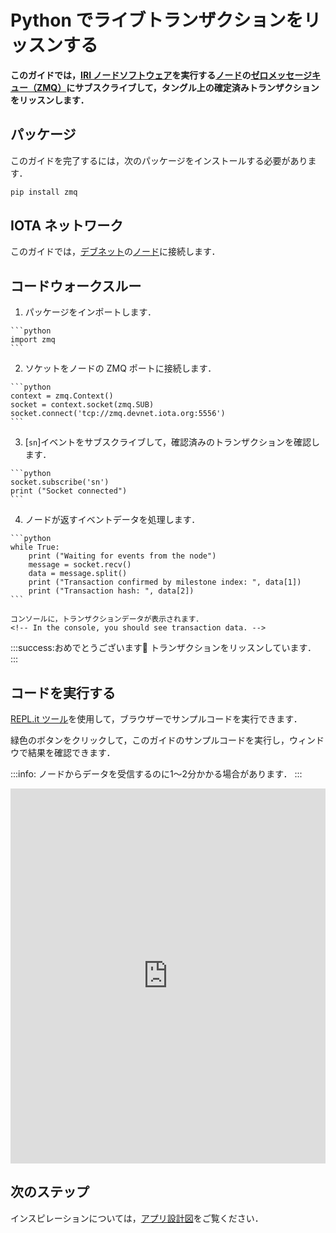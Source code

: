# Python でライブトランザクションをリッスンする
<!-- # Listen for live transactions in Python -->

**このガイドでは，[IRI ノードソフトウェア](root://node-software/0.1/iri/introduction/overview.md)を実行する[ノード](root://getting-started/0.1/network/nodes.md)の[ゼロメッセージキュー（ZMQ）](https://zeromq.org/)にサブスクライブして，タングル上の確定済みトランザクションをリッスンします．**
<!-- **In this guide, you listen to the Tangle for confirmed transactions by subscribing to the [zero message queue (ZMQ)](https://zeromq.org/) on [nodes](root://getting-started/0.1/network/nodes.md) that run the [IRI node software](root://node-software/0.1/iri/introduction/overview.md).** -->

## パッケージ
<!-- ## Packages -->

このガイドを完了するには，次のパッケージをインストールする必要があります．
<!-- To complete this guide, you need to install the following package: -->

```bash
pip install zmq
```

## IOTA ネットワーク
<!-- ## IOTA network -->

このガイドでは，[デブネット](root://getting-started/0.1/network/iota-networks.md#devnet)の[ノード](root://getting-started/0.1/network/nodes.md)に接続します．
<!-- In this guide, we connect to a node on the [Devnet](root://getting-started/0.1/network/iota-networks.md#devnet). -->

## コードウォークスルー
<!-- ## Code walkthrough -->

1. パッケージをインポートします．
  <!-- 1. Import the packages -->

    ```python
    import zmq
    ```

2. ソケットをノードの ZMQ ポートに接続します．
  <!-- 2. Connect the socket to a node's ZMQ port -->

    ```python
    context = zmq.Context()
	socket = context.socket(zmq.SUB)
    socket.connect('tcp://zmq.devnet.iota.org:5556')
    ```

3. [`sn`]イベントをサブスクライブして，確認済みのトランザクションを確認します．
  <!-- 3. Subscribe to the [`sn`](root://node-software/0.1/iri/references/zmq-events.md) event to see confirmed transactions -->

    ```python
    socket.subscribe('sn')
    print ("Socket connected")
    ```

4. ノードが返すイベントデータを処理します．
  <!-- 4. Process the event data that the node returns -->

    ```python
    while True:
        print ("Waiting for events from the node")
        message = socket.recv()
        data = message.split()
        print ("Transaction confirmed by milestone index: ", data[1])
        print ("Transaction hash: ", data[2])
    ```

    コンソールに，トランザクションデータが表示されます．
    <!-- In the console, you should see transaction data. -->

:::success:おめでとうございます:tada:
トランザクションをリッスンしています．
:::
<!-- :::success:Congratulations :tada: -->
<!-- You're listening to transactions -->
<!-- ::: -->

## コードを実行する
<!-- ## Run the code -->

[REPL.it ツール](https://repl.it)を使用して，ブラウザーでサンプルコードを実行できます．
<!-- We use the [REPL.it tool](https://repl.it) to allow you to run sample code in the browser. -->

緑色のボタンをクリックして，このガイドのサンプルコードを実行し，ウィンドウで結果を確認できます．
<!-- Click the green button to run the sample code in this guide and see the results in the window. -->

:::info:
ノードからデータを受信するのに1〜2分かかる場合があります．
:::
<!-- :::info: -->
<!-- It may take a minute or two to receive data from the node. -->
<!-- ::: -->

<iframe height="600px" width="100%" src="https://repl.it/@jake91/ZMQ-example-Python?lite=true" scrolling="no" frameborder="no" allowtransparency="true" allowfullscreen="true" sandbox="allow-forms allow-pointer-lock allow-popups allow-same-origin allow-scripts allow-modals"></iframe>

## 次のステップ
<!-- ## Next steps -->

インスピレーションについては，[アプリ設計図](root://blueprints/0.1/introduction/overview.md)をご覧ください．
<!-- Take a look at our [app blueprints](root://blueprints/0.1/introduction/overview.md) for inspiration -->
